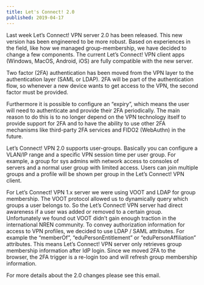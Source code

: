 ```yaml
---
title: Let's Connect! 2.0
published: 2019-04-17
---
```


Last week Let’s Connect! VPN server 2.0 has been released. This new version has been engineered to be more robust. Based on experiences in the field, like how we managed group-membership, we have decided to change a few components. The current Let’s Connect! VPN client apps (Windows, MacOS, Android, iOS) are fully compatible with the new server.

Two factor (2FA) authentication has been moved from the VPN layer to the authentication layer (SAML or LDAP). 2FA will be part of the authentication flow, so whenever a new device wants to get access to the VPN, the second factor must be provided.

Furthermore it is possible to configure an “expiry”, which means the user will need to authenticate and provide their 2FA periodically. The main reason to do this is to no longer depend on the VPN technology itself to provide support for 2FA and to have the ability to use other 2FA mechanisms like third-party 2FA
services and FIDO2 (WebAuthn) in the future.

Let’s Connect! VPN 2.0 supports user-groups. Basically you can configure a VLAN/IP range and a specific VPN session time per user group. For example, a group for sys admins with network access to consoles of servers and a normal user group with limited access. Users can join multiple groups and a profile will be shown per group in the Let’s Connect! VPN client.

For Let’s Connect! VPN 1.x server we were using VOOT and LDAP for group membership. The VOOT protocol allowed us to dynamically query which groups a user belongs to. So the Let’s Connect! VPN server had direct awareness if a user was added or removed to a certain group. Unfortunately we found out VOOT didn’t gain enough traction in the international NREN community. To convey authorization information for access to VPN profiles, we decided to use LDAP / SAML attributes. For example the “memberOf”, “eduPersonEntitlement” or “eduPersonAffiliation” attributes. This means Let’s Connect! VPN server only retrieves group membership information after IdP login. Since we moved 2FA to the browser, the 2FA trigger is a re-login too and will refresh group membership information.

For more details about the 2.0 changes please see this email.
